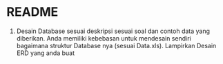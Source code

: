 # README #
1. Desain Database sesuai deskripsi sesuai soal dan contoh data yang diberikan. Anda memiliki kebebasan untuk mendesain sendiri bagaimana struktur Database nya (sesuai Data.xls). Lampirkan Desain ERD yang anda buat